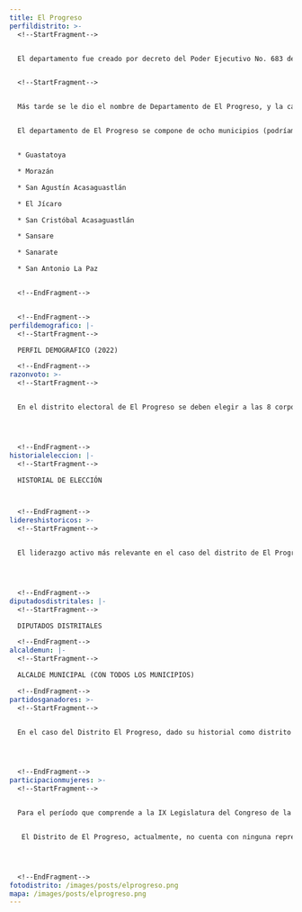```yaml
---
title: El Progreso
perfildistrito: >-
  <!--StartFragment-->


  El departamento fue creado por decreto del Poder Ejecutivo No. 683 del 13 de abril de 1908. Conforme a lo acostumbrado en esa época de nominar a poblados con el nombre del gobernante o de sus familiares cercanos, por decreto No. 751 del 25 de diciembre de 1919, el Consejo de Ministros dispuso que el departamento se denominara Estrada Cabrera, conservando la cabecera departamental el nombre de El Progreso.


  <!--StartFragment-->


  Más tarde se le dio el nombre de Departamento de El Progreso, y la cabecera adoptó el nombre de Guastatoya. Tiene una superficie de 1922 km² y una altitud de 518 m sobre el nivel del mar. Su población es de 176,632 habitantes, que se subdividen en un 51.76% de población en al área urbana y el restante 48.24% de población en el área rural. Asimismo, El Progreso cuenta con población mayoritariamente femenina (50.65%) y ladina (98.19%). 


  El departamento de El Progreso se compone de ocho municipios (podríamos completar con los datos demográficos de cada municipio):


  * Guastatoya

  * Morazán

  * San Agustín Acasaguastlán

  * El Jícaro

  * San Cristóbal Acasaguastlán

  * Sansare

  * Sanarate

  * San Antonio La Paz


  <!--EndFragment-->


  <!--EndFragment-->
perfildemografico: |-
  <!--StartFragment-->

  PERFIL DEMOGRAFICO (2022)

  <!--EndFragment-->
razonvoto: >-
  <!--StartFragment-->


  En el distrito electoral de El Progreso se deben elegir a las 8 corporaciones municipales (alcalde y síndicos), correspondientes a los 8 municipios que componen el departamento. Asimismo, los ciudadanos del departamento deben elegir a dos diputados distritales que les representarán en el Congreso de la República. 




  <!--EndFragment-->
historialeleccion: |-
  <!--StartFragment-->

  HISTORIAL DE ELECCIÓN



  <!--EndFragment-->
lidereshistoricos: >-
  <!--StartFragment-->


  El liderazgo activo más relevante en el caso del distrito de El Progreso es el del actual alcalde de Guastatoya, cabecera municipal del departamento, Jorge Antonio Orellana Pinto. El jefe edil de Guastatoya ha estado en el cargo desde el proceso electoral del 2011, mismo en el que formó parte de la coalición partidaria Gran Alianza Nacional -GANA-. Para el siguiente proceso electoral, en el año 2015, el “Congo” (como le apodan en el municipio) cambió de vehículo electoral y pasó a formar parte del partido Lider para hacerse con la reelección de la jefatura edil. Actualmente, el alcalde Orellana fue nuevamente electo para el período de 2020 - 2024, esta vez con el partido de la Unidad Nacional de la Esperanza -UNE-. 




  <!--EndFragment-->
diputadosdistritales: |-
  <!--StartFragment-->

  DIPUTADOS DISTRITALES

  <!--EndFragment-->
alcaldemun: |-
  <!--StartFragment-->

  ALCALDE MUNICIPAL (CON TODOS LOS MUNICIPIOS)

  <!--EndFragment-->
partidosganadores: >-
  <!--StartFragment-->


  En el caso del Distrito El Progreso, dado su historial como distrito uninominal hasta el año 2016, el único partido que se ha mantenido presente durante el ínterim de los últimos tres procesos electorales ha sido la Unidad Nacional de la Esperanza -UNE- . La UNE ha salido victoriosa al menos dos de los últimos tres procesos de elección de diputados distritales, con la salvedad de la victoria del Partido Patriota en el año 2015. En el proceso electoral de 2011, la UNE se adjudicó la única diputación por el departamento del Progreso, mientras que el año 2019, luego del cambio a dos diputados a elegir en el distrito, la UNE se llevó ambos escaños. Asimismo, la UNE ha sido el partido seleccionado por el alcalde de la cabecera municipal de El Progreso, Jorge Antonio Orellana Pinto, para ser el partido con el que afianzara su reelección en el año 2019. 




  <!--EndFragment-->
participacionmujeres: >-
  <!--StartFragment-->


  Para el período que comprende a la IX Legislatura del Congreso de la República de Guatemala (2020 - 2024), únicamente fueron electas 31 mujeres del total de 160 diputados que componen el hemiciclo parlamentario. Es decir, dicha Legislatura cuenta con un aproximado del 20% de representación política de la mujer; una de las cifras más bajas de representación femenina a nivel latinoamericano. 


   El Distrito de El Progreso, actualmente, no cuenta con ninguna representante de género femenino en el Legislativo. Esta subrepresentación femenina es tal, que en los últimos tres procesos electorales estudiados, no ha existido ninguna diputada por El Progreso en el Congreso de la República. 




  <!--EndFragment-->
fotodistrito: /images/posts/elprogreso.png
mapa: /images/posts/elprogreso.png
---
```

